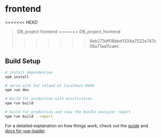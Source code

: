 # frontend

<<<<<<< HEAD
> DB_project frontend
=======
> DB_project_frontend
>>>>>>> 4eb273df08bbd1334a7522e747c06a71aa11caec

## Build Setup

``` bash
# install dependencies
npm install

# serve with hot reload at localhost:8080
npm run dev

# build for production with minification
npm run build

# build for production and view the bundle analyzer report
npm run build --report
```

For a detailed explanation on how things work, check out the [guide](http://vuejs-templates.github.io/webpack/) and [docs for vue-loader](http://vuejs.github.io/vue-loader).
